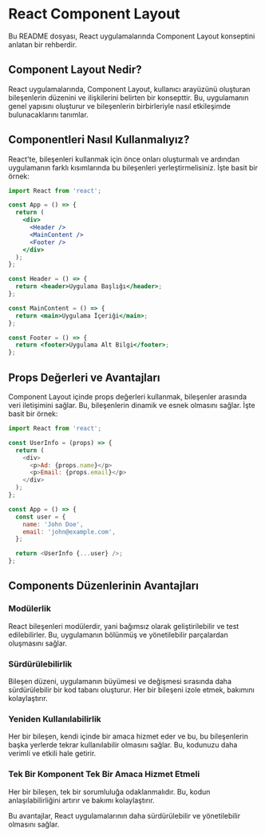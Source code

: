 # React Component Layout

Bu README dosyası, React uygulamalarında Component Layout konseptini anlatan bir rehberdir. 

## Component Layout Nedir?

React uygulamalarında, Component Layout, kullanıcı arayüzünü oluşturan bileşenlerin düzenini ve ilişkilerini belirten bir konsepttir. Bu, uygulamanın genel yapısını oluşturur ve bileşenlerin birbirleriyle nasıl etkileşimde bulunacaklarını tanımlar.

## Componentleri Nasıl Kullanmalıyız?

React'te, bileşenleri kullanmak için önce onları oluşturmalı ve ardından uygulamanın farklı kısımlarında bu bileşenleri yerleştirmelisiniz. İşte basit bir örnek:

```jsx
import React from 'react';

const App = () => {
  return (
    <div>
      <Header />
      <MainContent />
      <Footer />
    </div>
  );
};

const Header = () => {
  return <header>Uygulama Başlığı</header>;
};

const MainContent = () => {
  return <main>Uygulama İçeriği</main>;
};

const Footer = () => {
  return <footer>Uygulama Alt Bilgi</footer>;
};
```
## Props Değerleri ve Avantajları
Component Layout içinde props değerleri kullanmak, bileşenler arasında veri iletişimini sağlar. Bu, bileşenlerin dinamik ve esnek olmasını sağlar. İşte basit bir örnek:

```javascript
import React from 'react';

const UserInfo = (props) => {
  return (
    <div>
      <p>Ad: {props.name}</p>
      <p>Email: {props.email}</p>
    </div>
  );
};

const App = () => {
  const user = {
    name: 'John Doe',
    email: 'john@example.com',
  };

  return <UserInfo {...user} />;
};
```
## Components Düzenlerinin Avantajları
### Modülerlik
React bileşenleri modülerdir, yani bağımsız olarak geliştirilebilir ve test edilebilirler. Bu, uygulamanın bölünmüş ve yönetilebilir parçalardan oluşmasını sağlar.

### Sürdürülebilirlik
Bileşen düzeni, uygulamanın büyümesi ve değişmesi sırasında daha sürdürülebilir bir kod tabanı oluşturur. Her bir bileşeni izole etmek, bakımını kolaylaştırır.

### Yeniden Kullanılabilirlik
Her bir bileşen, kendi içinde bir amaca hizmet eder ve bu, bu bileşenlerin başka yerlerde tekrar kullanılabilir olmasını sağlar. Bu, kodunuzu daha verimli ve etkili hale getirir.

### Tek Bir Komponent Tek Bir Amaca Hizmet Etmeli
Her bir bileşen, tek bir sorumluluğa odaklanmalıdır. Bu, kodun anlaşılabilirliğini artırır ve bakımı kolaylaştırır.

Bu avantajlar, React uygulamalarının daha sürdürülebilir ve yönetilebilir olmasını sağlar.



